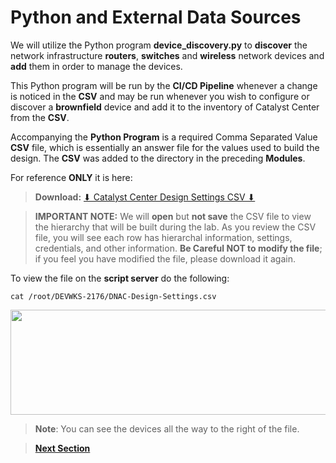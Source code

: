 # Python and External Data Sources

We will utilize the Python program **device_discovery.py** to **discover** the network infrastructure **routers**, **switches** and **wireless** network devices and **add** them in order to manage the devices. 

This Python program will be run by the **CI/CD Pipeline** whenever a change is noticed in the **CSV** and may be run whenever you wish to configure or discover a **brownfield** device and add it to the inventory of Catalyst Center from the **CSV**. 

Accompanying the **Python Program** is a required Comma Separated Value **CSV** file, which is essentially an answer file for the values used to build the design. The **CSV** was added to the directory in the preceding **Modules**. 

For reference **ONLY** it is here:

> **Download:** <a href="https://git-link.vercel.app/api/download?url=https://github.com/kebaldwi/DNAC-TEMPLATES/tree/master/LABS/LAB-L-CICD-Orchestration/assets/csv/DNAC-Design-Settings.csv" target="_blank">⬇︎ Catalyst Center Design Settings CSV ⬇︎</a>

> **IMPORTANT NOTE:** We will **open** but **not save** the CSV file to view the hierarchy that will be built during the lab. 
  As you review the CSV file, you will see each row has hierarchal information, settings, credentials, and other information. **Be Careful NOT to modify the file**; if you feel you have modified the file, please download it again.

To view the file on the **script server** do the following:

```SHELL
cat /root/DEVWKS-2176/DNAC-Design-Settings.csv
```

<p align="center"><img src="./images/csv3.png" width="800" height="168.11"></p>

> **Note**: You can see the devices all the way to the right of the file.

> [**Next Section**](./03-pipeline.md)
